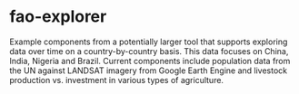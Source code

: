 fao-explorer
============

Example components from a potentially larger tool that supports exploring data over time on a country-by-country basis. This data focuses on China, India, Nigeria and Brazil. Current components include population data from the UN against LANDSAT imagery from Google Earth Engine and livestock production vs. investment in various types of agriculture.